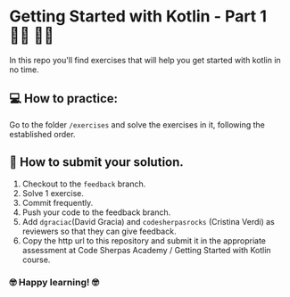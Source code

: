 # Getting Started with Kotlin - Part 1 👩‍💻 👨‍💻

In this repo you'll find exercises that will help you get started with kotlin in no time.

## 💻 How to practice:

Go to the folder `/exercises` and solve the exercises in it, following the established order.

## 📩 How to submit your solution.

1. Checkout to the `feedback` branch.
2. Solve 1 exercise.
3. Commit frequently.
4. Push your code to the feedback branch.
5. Add `dgraciac`(David Gracia) and `codesherpasrocks` (Cristina Verdi) as reviewers so that they can give feedback.
6. Copy the http url to this repository and submit it in the appropriate assessment at Code Sherpas Academy / Getting Started with Kotlin course.


### 🤓 Happy learning! 🤓

